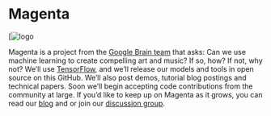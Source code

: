 # Magenta

[![logo](http://magenta.tensorflow.org/assets/magenta-logo.png)

Magenta is a project from the [Google Brain
team](https://research.google.com/teams/brain/) that asks: Can we use
machine learning to create compelling art and music? If so, how? If
not, why not?  We’ll use [TensorFlow](https://www.tensorflow.org), and
we’ll release our models and tools in open source on this GitHub. We’ll
also post demos, tutorial blog postings and technical papers. Soon
we’ll begin accepting code contributions from the community at
large. If you’d like to keep up on Magenta as it grows, you can 
read our [blog](https://magenta.tensorflow.org) and or join our
[discussion group](https://groups.google.com/a/tensorflow.org/forum/#!forum/magenta-discuss).
